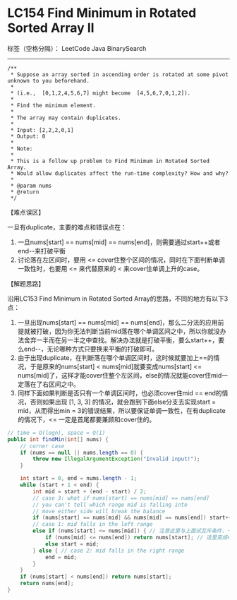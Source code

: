 # LC154 Find Minimum in Rotated Sorted Array II

标签（空格分隔）： LeetCode Java BinarySearch

---

    /**
     * Suppose an array sorted in ascending order is rotated at some pivot unknown to you beforehand.
     *
     * (i.e.,  [0,1,2,4,5,6,7] might become  [4,5,6,7,0,1,2]).
     *
     * Find the minimum element.
     *
     * The array may contain duplicates.
     *
     * Input: [2,2,2,0,1]
     * Output: 0
     *
     * Note:
     *
     * This is a follow up problem to Find Minimum in Rotated Sorted Array.
     * Would allow duplicates affect the run-time complexity? How and why?
     *
     * @param nums
     * @return
     */


【难点误区】

一旦有duplicate，主要的难点和错误点在：

1. 一旦nums[start] == nums[mid] == nums[end]，则需要通过start++或者end--来打破平衡
2. 讨论落在左区间时，要用 <= cover住整个区间的情况，同时在下面判断单调一致性时，也要用 <= 来代替原来的 < 来cover住单调上升的case。

【解题思路】

沿用LC153 Find Minimum in Rotated Sorted Array的思路，不同的地方有以下3点：

1. 一旦出现nums[start] == nums[mid] == nums[end]，那么二分法的应用前提就被打破，因为你无法判断当前mid落在哪个单调区间之中，所以你就没办法舍弃一半而在另一半之中查找。解决办法就是打破平衡，要么start++，要么end--，无论哪种方式只要换来平衡的打破即可。
2. 由于出现duplicate，在判断落在哪个单调区间时，这时候就要加上==的情况，于是原来的nums[start] < nums[mid]就要变成nums[start] <= nums[mid]了，这样才能cover住整个左区间，else的情况就能cover住mid一定落在了右区间之中。
3. 同样下面如果判断是否只有一个单调区间时，也必须cover住mid == end的情况，否则如果出现 [1, 3, 3] 的情况，就会跑到下面else分支去实现start = mid，从而得出min = 3的错误结果，所以要保证单调一致性，在有duplicate的情况下，<= 一定是首尾都要兼顾和cover住的。


```java
// time = O(logn), space = O(1)
public int findMin(int[] nums) {
    // corner case
    if (nums == null || nums.length == 0) {
        throw new IllegalArgumentException("Invalid input!");
    }

    int start = 0, end = nums.length - 1;
    while (start + 1 < end) {
        int mid = start + (end - start) / 2;
        // case 3: what if nums[start] == nums[mid] == nums[end]
        // you can't tell which range mid is falling into
        // move either side will break the balance
        if (nums[start] == nums[mid] && nums[mid] == nums[end]) start++; // or end--;
        // case 1: mid falls in the left range
        else if (nums[start] <= nums[mid]) { // 注意这里与上面试互斥条件，一定要用else if而不是if !!!
            if (nums[mid] <= nums[end]) return nums[start]; // 这里变成<=，而不仅仅是 < 
            else start = mid;
        } else { // case 2: mid falls in the right range
            end = mid;
        }
    }
    if (nums[start] < nums[end]) return nums[start];
    return nums[end];
}     
```
